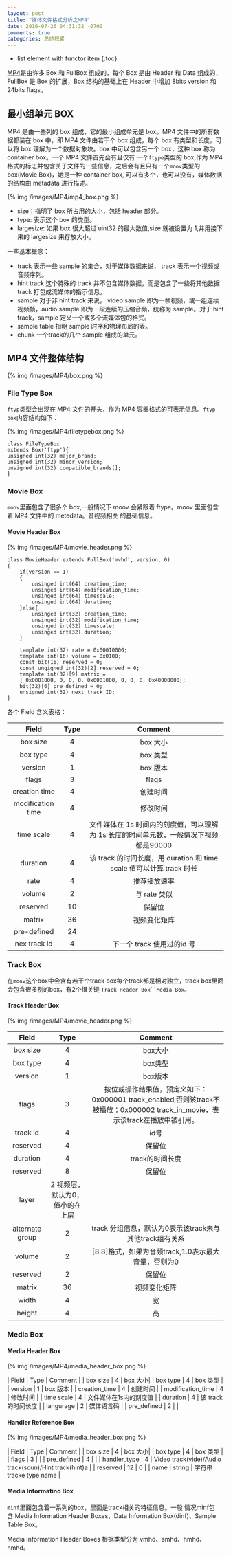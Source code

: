```yaml
---
layout: post
title: "媒体文件格式分析之MP4"
date: 2016-07-26 04:31:32 -0700
comments: true
categories: 总结积累
---
```


* list element with functor item
{:toc}

[MP4](https://en.wikipedia.org/wiki/MPEG-4_Part_14)是由许多 Box 和 FullBox 组成的，每个 Box 是由 Header 和 Data 组成的，FullBox 是 Box 的扩展，Box 结构的基础上在 Header 中增加 8bits version 和 24bits flags。
<!--more-->

## 最小组单元 BOX

MP4 是由一些列的 box 组成，它的最小组成单元是 box。MP4 文件中的所有数据都装在 box 中，即 MP4 文件由若干个 box 组成，每个
 box 有类型和长度，可以将 box 理解为一个数据对象块。box 中可以包含另一个 box，这种 box 称为 container box。一个 MP4 文件首先会有且仅有
 一个`ftype`类型的 box,作为 MP4 格式的标志并包含关于文件的一些信息，之后会有且只有一个`moov`类型的box(Movie Box)，她是一种 container box,
 可以有多个，也可以没有，媒体数据的结构由 metadata 进行描述。  

{% img /images/MP4/mp4_box.png %}

* size：指明了 box 所占用的大小，包括 header 部分。  
* type: 表示这个 box 的类型。  
* largesize: 如果 box 很大超过 uint32 的最大数值,size 就被设置为 1,并用接下来的 largesize 来存放大小。 

一些基本概念：  

* track 表示一些 sample 的集合，对于媒体数据来说， track 表示一个视频或音频序列。  
* hint track 这个特殊的 track 并不包含媒体数据，而是包含了一些将其他数据 track 打包成流媒体的指示信息。  
* sample 对于非 hint track 来说， video  sample 即为一帧视频，或一组连续视频帧，audio sample 即为一段连续的压缩音频，统称为 sample。对于 hint track，sample 定义一个或多个流媒体包的格式。  
* sample table 指明 sample 时序和物理布局的表。  
* chunk 一个track的几个 sample 组成的单元。  

## MP4 文件整体结构

{% img /images/MP4/box.png %}

### File Type Box

`ftyp`类型会出现在 MP4 文件的开头，作为 MP4 容器格式的可表示信息。`ftyp box`内容结构如下：  

{% img /images/MP4/filetypebox.png %}

```
class FileTypeBox
extends Box('ftyp'){
unsigned int(32) major_brand;
unsigned int(32) minor_version;
unsigned int(32) compatible_brands[];
}
```

### Movie Box

`moov`里面包含了很多个 box,一般情况下 moov 会紧跟着 ftype。moov 里面包含着 MP4 文件中的 metedata。音视频相关
的基础信息。  

#### Movie Header Box

{% img /images/MP4/movie_header.png %}

```
class MovieHeader extends FullBox('mvhd', version, 0)
{
    if(version == 1)
    {
        unsinged int(64) creation_time;
        unsinged int(64) modification_time;
        unsinged int(64) timescale;
        unsinged int(64) duration;
    }else{
        unsinged int(32) creation_time;
        unsinged int(32) modification_time;
        unsinged int(32) timescale;
        unsinged int(32) duration;
    }

    template int(32) rate = 0x00010000;
    template int(16) volume = 0x0100;
    const bit(16) reserved = 0;
    const ungigned int(32)[2] reserved = 0;
    template int(32)[9] matrix = 
    { 0x0001000, 0, 0, 0, 0x0001000, 0, 0, 0, 0x40000000};
    bit(32)[6] pre_defined = 0;
    unsigned int(32) next_track_ID;
}
```

各个 Field 含义表格：  

| Field    | Type | Comment |
| :---:    | :---: | :---:  |
| box size | 4 | box 大小 |
| box type | 4 | box 类型 |
| version | 1 | box 版本 | 
| flags | 3 | flags |
| creation time | 4 | 创建时间 | 
| modification time | 4 | 修改时间 |
| time scale | 4 | 文件媒体在 1s 时间内的刻度值，可以理解为 1s 长度的时间单元数，一般情况下视频都是90000 |
| duration | 4 | 该 track 的时间长度，用 duration 和 time scale 值可以计算 track 时长 | 
| rate | 4 | 推荐播放速率 |
| volume | 2 | 与 rate 类似|
| reserved | 10 | 保留位 |
| matrix | 36 | 视频变化矩阵 | 
| pre-defined | 24 |  |
| nex track id | 4 | 下一个 track 使用过的id 号|

### Track Box

在`moov`这个box中会含有若干个track box每个track都是相对独立，track box里面会包含很多别的box，有2个很关键
`Track Header Box``Media Box`。

#### Track Header Box

{% img /images/MP4/movie_header.png %}

| Field | Type | Comment | 
| :---: | :---: | :---:  |
| box size | 4 | box大小 | 
| box type | 4 | box类型 |
| version  | 1 | box版本 |
| flags | 3 | 按位或操作结果值，预定义如下：0x000001 track_enabled,否则该track不被播放；0x000002 track_in_movie，表示该track在播放中被引用。|
| track id | 4 | id号 |
| reserved | 4 | 保留位 |
| duration | 4 | track的时间长度 |
| reserved | 8 | 保留位 |
| layer | 2 视频层，默认为0， 值小的在上层 | 
| alternate group | 2 | track 分组信息，默认为0表示该track未与其他track组有关系|
| volume | 2 |[8.8]格式，如果为音频track,1.0表示最大音量，否则为0 |
| reserved | 2 | 保留位 |
| matrix | 36 | 视频变化矩阵 |
| width | 4 | 宽 | 
| height | 4 | 高 |

### Media Box

#### Media Header Box

{% img /images/MP4/media_header_box.png %}

| Field | Type | Comment | 
| box size | 4 | box 大小|
| box type | 4 | box 类型 | 
| version | 1 | box 版本 |
| creation_time | 4 | 创建时间 |
| modification_time | 4 | 修改时间 |
| time scale | 4 | 文件媒体在1s内的刻度值 | 
| duration | 4 | 该 track 的时间长度 |
| langurage | 2 | 媒体语言码 |
| pre_defined | 2 | |

#### Handler Reference Box
 
{% img /images/MP4/media_header_box.png %}

| Field | Type | Comment | 
| box size | 4 | box 大小|
| box type | 4 | box 类型 | 
| flags | 3 |  |
| pre_defined | 4 | |
| handler_type | 4 | Video track(vide)/Audio track(soun)/Hint track(hint)a | 
| reserved | 12 | 0 |
| name | string | 字符串 tracke type name |

#### Media Informatino Box

`minf`里面包含着一系列的box，里面是track相关的特征信息。一般
情况minf包含:Media Information Header Boxes、Data Information Box(dinf)、Sample Table Box。

Media Information Header Boxes 根据类型分为 vmhd、smhd、hmhd、nmhd。  

